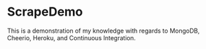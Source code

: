 # ScrapeDemo
This is a demonstration of my knowledge with regards to MongoDB, Cheerio, Heroku, and Continuous Integration. 
